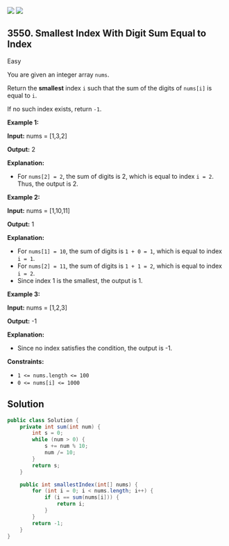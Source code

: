 [![](https://img.shields.io/github/stars/javadev/LeetCode-in-Java?label=Stars&style=flat-square)](https://github.com/javadev/LeetCode-in-Java)
[![](https://img.shields.io/github/forks/javadev/LeetCode-in-Java?label=Fork%20me%20on%20GitHub%20&style=flat-square)](https://github.com/javadev/LeetCode-in-Java/fork)

## 3550\. Smallest Index With Digit Sum Equal to Index

Easy

You are given an integer array `nums`.

Return the **smallest** index `i` such that the sum of the digits of `nums[i]` is equal to `i`.

If no such index exists, return `-1`.

**Example 1:**

**Input:** nums = [1,3,2]

**Output:** 2

**Explanation:**

*   For `nums[2] = 2`, the sum of digits is 2, which is equal to index `i = 2`. Thus, the output is 2.

**Example 2:**

**Input:** nums = [1,10,11]

**Output:** 1

**Explanation:**

*   For `nums[1] = 10`, the sum of digits is `1 + 0 = 1`, which is equal to index `i = 1`.
*   For `nums[2] = 11`, the sum of digits is `1 + 1 = 2`, which is equal to index `i = 2`.
*   Since index 1 is the smallest, the output is 1.

**Example 3:**

**Input:** nums = [1,2,3]

**Output:** \-1

**Explanation:**

*   Since no index satisfies the condition, the output is -1.

**Constraints:**

*   `1 <= nums.length <= 100`
*   `0 <= nums[i] <= 1000`

## Solution

```java
public class Solution {
    private int sum(int num) {
        int s = 0;
        while (num > 0) {
            s += num % 10;
            num /= 10;
        }
        return s;
    }

    public int smallestIndex(int[] nums) {
        for (int i = 0; i < nums.length; i++) {
            if (i == sum(nums[i])) {
                return i;
            }
        }
        return -1;
    }
}
```